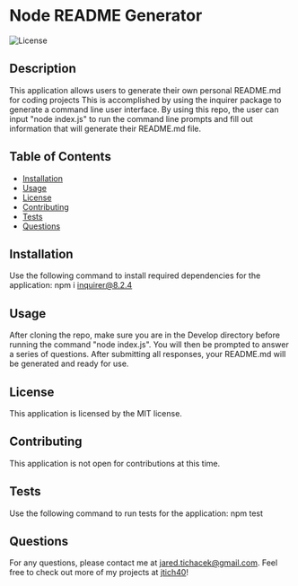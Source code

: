 # Node README Generator
  ![License](https://img.shields.io/badge/license-MIT-red.svg)

## Description
This application allows users to generate their own personal README.md for coding projects This is accomplished by using the inquirer package to generate a command line user interface. By using this repo, the user can input "node index.js" to run the command line prompts and fill out information that will generate their README.md file.

## Table of Contents
* [Installation](#installation)
* [Usage](#usage)
* [License](#license)
* [Contributing](#contributing)
* [Tests](#tests)
* [Questions](#questions)

## Installation

Use the following command to install required dependencies for the application:
npm i inquirer@8.2.4

## Usage
After cloning the repo, make sure you are in the Develop directory before running the command "node index.js". You will then be prompted to answer a series of questions. After submitting all responses, your README.md will be generated and ready for use.

## License
  This application is licensed by the MIT license.

## Contributing
This application is not open for contributions at this time.

## Tests

Use the following command to run tests for the application:
npm test

## Questions

For any questions, please contact me at jared.tichacek@gmail.com. Feel free to check out more of my projects at [jtich40](https://github.com/jtich40)!
